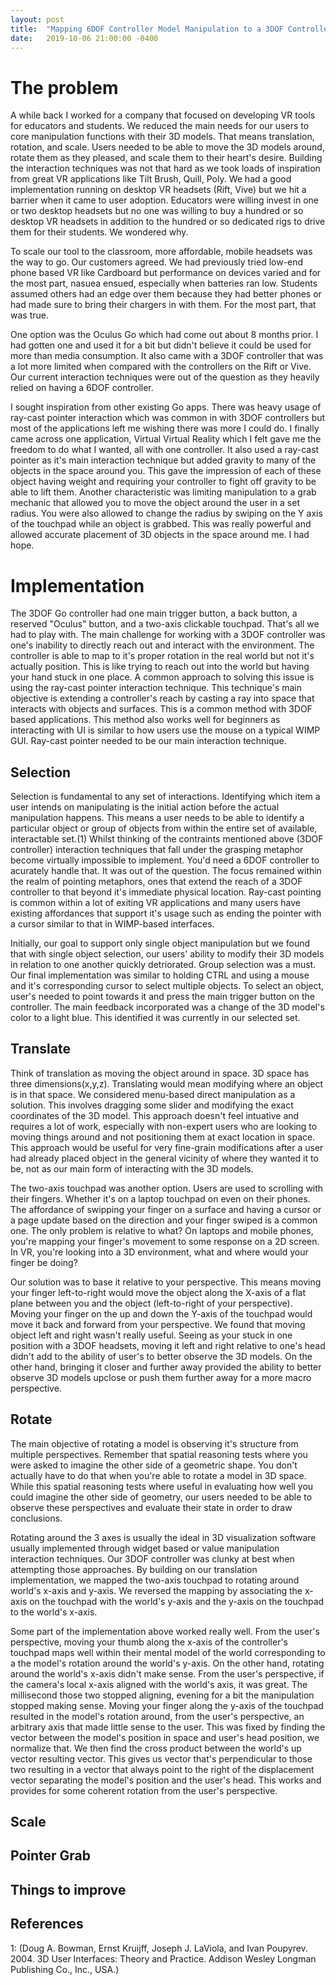 ```yaml
---
layout: post
title:  "Mapping 6DOF Controller Model Manipulation to a 3DOF Controller"
date:   2019-10-06 21:00:00 -0400
---
```


# The problem

A while back I worked for a company that focused on developing VR tools for educators and students. We reduced the main needs for our users to core manipulation functions with their 3D models. That means translation, rotation, and scale. Users needed to be able to move the 3D models around, rotate them as they pleased, and scale them to their heart's desire. Building the interaction techniques was not that hard as we took loads of inspiration from great VR applications like Tilt Brush, Quill, Poly. We had a good implementation running on desktop VR headsets (Rift, Vive) but we hit a barrier when it came to user adoption. Educators were willing invest in one or two desktop headsets but no one was willing to buy a hundred or so desktop VR headsets in addition to the hundred or so dedicated rigs to drive them for their students. We wondered why.

To scale our tool to the classroom, more affordable, mobile headsets was the way to go. Our customers agreed. We had previously tried low-end phone based VR like Cardboard but performance on devices varied and for the most part, nasuea ensued, especially when batteries ran low. Students assumed others had an edge over them because they had better phones or had made sure to bring their chargers in with them. For the most part, that was true.

One option was the Oculus Go which had come out about 8 months prior. I had gotten one and used it for a bit but didn't believe it could be used for more than media consumption. It also came with a 3DOF controller that was a lot more limited when compared with the controllers on the Rift or Vive. Our current interaction techniques were out of the question as they heavily relied on having a 6DOF controller.

I sought inspiration from other existing Go apps. There was heavy usage of ray-cast pointer interaction which was common in with 3DOF controllers but most of the applications left me wishing there was more I could do. I finally came across one application, Virtual Virtual Reality which I felt gave me the freedom to do what I wanted, all with one controller. It also used a ray-cast pointer as it's main interaction technique but added gravity to many of the objects in the space around you. This gave the impression of each of these object having weight and requiring your controller to fight off gravity to be able to lift them. Another characteristic was limiting manipulation to a grab mechanic that allowed you to move the object around the user in a set radius. You were also allowed to change the radius by swiping on the Y axis of the touchpad while an object is grabbed. This was really powerful and allowed accurate placement of 3D objects in the space around me. I had hope.

# Implementation

The 3DOF Go controller had one main trigger button, a back button, a reserved "Oculus" button, and a two-axis clickable touchpad. That's all we had to play with. The main challenge for working with a 3DOF controller was one's inability to directly reach out and interact with the environment. The controller is able to map to it's proper rotation in the real world but not it's actually position. This is like trying to reach out into the world but having your hand stuck in one place. A common approach to solving this issue is using the ray-cast pointer interaction technique. This technique's main objective is extending a controller's reach by casting a ray into space that interacts with objects and surfaces. This is a common method with 3DOF based applications. This method also works well for beginners as interacting with UI is similar to how users use the mouse on a typical WIMP GUI. Ray-cast pointer needed to be our main interaction technique.

## Selection
Selection is fundamental to any set of interactions. Identifying which item a user intends on manipulating is the initial action before the actual manipulation happens. This means a user needs to be able to identify a particular object or group of objects from within the entire set of available, interactable set.(1) Whilst thinking of the contraints mentioned above (3DOF controller) interaction techniques that fall under the grasping metaphor become virtually impossible to implement. You'd need a 6DOF controller to acurately handle that. It was out of the question. The focus remained within the realm of pointing metaphors, ones that extend the reach of a 3DOF controller to that beyond it's immediate physical location. Ray-cast pointing is common within a lot of exiting VR applications and many users have existing affordances that support it's usage such as ending the pointer with a cursor similar to that in WIMP-based interfaces.

Initially, our goal to support only single object manipulation but we found that with single object selection, our users' ability to modify their 3D models in relation to one another quickly detriorated. Group selection was a must. Our final implementation was similar to holding CTRL and using a mouse and it's corresponding cursor to select multiple objects. To select an object, user's needed to point towards it and press the main trigger button on the controller. The main feedback incorporated was a change of the 3D model's color to a light blue. This identified it was currently in our selected set.

## Translate
Think of translation as moving the object around in space. 3D space has three dimensions(x,y,z). Translating would mean modifying where an object is in that space. We considered menu-based direct manipulation as a solution. This involves dragging some slider and modifying the exact coordinates of the 3D model. This approach doesn't feel intuative and requires a lot of work, especially with non-expert users who are looking to moving things around and not positioning them at exact location in space. This approach would be useful for very fine-grain modifications after a user had already placed object in the general vicinity of where they wanted it to be, not as our main form of interacting with the 3D models.

The two-axis touchpad was another option. Users are used to scrolling with their fingers. Whether it's on a laptop touchpad on even on their phones. The affordance of swipping your finger on a surface and having a cursor or a page update based on the direction and your finger swiped is a common one. The only problem is relative to what? On laptops and mobile phones, you're mapping your finger's movement to some response on a 2D screen. In VR, you're looking into a 3D environment, what and where would your finger be doing?

Our solution was to base it relative to your perspective. This means moving your finger left-to-right would move the object along the X-axis of a flat plane between you and the object (left-to-right of your perspective). Moving your finger on the up and down the Y-axis of the touchpad would move it back and forward from your perspective. We found that moving object left and right wasn't really useful. Seeing as your stuck in one position with a 3DOF headsets, moving it left and right relative to one's head didn't add to the ability of user's to better observe the 3D models. On the other hand, bringing it closer and further away provided the ability to better observe 3D models upclose or push them further away for a more macro perspective.

## Rotate
The main objective of rotating a model is observing it's structure from multiple perspectives. Remember that spatial reasoning tests where you were asked to imagine the other side of a geometric shape. You don't actually have to do that when you're able to rotate a model in 3D space. While this spatial reasoning tests where useful in evaluating how well you could imagine the other side of geometry, our users needed to be able to observe these perspectives and evaluate their state in order to draw conclusions.

Rotating around the 3 axes is usually the ideal in 3D visualization software usually implemented through widget based or value manipulation interaction techniques. Our 3DOF controller was clunky at best when attempting those approaches. By building on our translation implementation, we mapped the two-axis touchpad to rotating around world's x-axis and y-axis. We reversed the mapping by associating the x-axis on the touchpad with the world's y-axis and the y-axis on the touchpad to the world's x-axis.

Some part of the implementation above worked really well. From the user's perspective, moving your thumb along the x-axis of the controller's touchpad maps well within their mental model of the world corresponding to a the model's rotation around the world's y-axis. On the other hand, rotating around the world's x-axis didn't make sense. From the user's perspective, if the camera's local x-axis aligned with the world's axis, it was great. The millisecond those two stopped aligning, evening for a bit the manipulation stopped making sense. Moving your finger along the y-axis of the touchpad resulted in the model's rotation around, from the user's perspective, an arbitrary axis that made little sense to the user. This was fixed by finding the vector between the model's position in space and user's head position, we normalize that. We then find the cross product between the world's up vector resulting vector. This gives us vector that's perpendicular to those two resulting in a vector that always point to the right of the displacement vector separating the model's position and the user's head. This works and provides for some coherent rotation from the user's perspective.
## Scale

## Pointer Grab

## Things to improve

## References
1: (Doug A. Bowman, Ernst Kruijff, Joseph J. LaViola, and Ivan Poupyrev. 2004. 3D User Interfaces: Theory and Practice. Addison Wesley Longman Publishing Co., Inc., USA.)